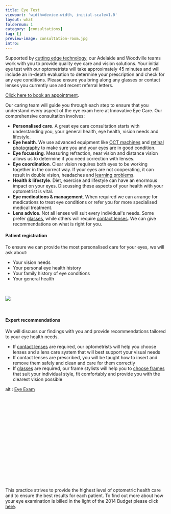 ```yaml
---
title: Eye Test
viewport: 'width=device-width, initial-scale=1.0'
layout: what
foldernum: 1
category: [consultations]
tag: []
preview-image: consultation-room.jpg
intro: 
---
```


<div class="employee-heading">

<p>Supported by <a href="/what-we-do/oct">cutting edge technology</a>, our Adelaide and Woodville teams work with you to provide quality eye care and vision solutions. Your initial eye test with our optometrists will take approximately 45 minutes and will include an in-depth evaluation to determine your prescription and check for any eye conditions. Please ensure you bring along any glasses or contact lenses you currently use and recent referral letters.

<a href="http://innovativeeyecare.com.au/contact">Click here to book an appointment</a>.
</div>

Our caring team will guide you through each step to ensure that you understand every aspect of the eye exam here at Innovative Eye Care. Our comprehensive consultation involves:

  * <b>Personalised care</b>. A great eye care consultation starts with understanding you, your general health, eye health, vision needs and lifestyle.
  * <b>Eye health</b>. We use advanced equipment like [OCT machines](/what-we-do/oct) and [retinal photography](/what-we-do/retinal-photography) to make sure you and your eyes are in good condition.
  * <b>Eye focussing</b>. Measuring refraction, near vision and distance vision allows us to determine if you need correction with lenses.
  * <b>Eye coordination</b>. Clear vision requires both eyes to be working together in the correct way. If your eyes are not cooperating, it can result in double vision, headaches and [learning problems](/what-we-do/childrens-vision).
  * <b>Health & lifestyle</b>. Diet, exercise and lifestyle can have an enormous impact on your eyes. Discussing these aspects of your health with your optometrist is vital.
  * <b>Eye medications & management</b>. When required we can arrange for medications to treat eye conditions or refer you for more specialised medical treatment.
  * <b>Lens advice</b>. Not all lenses will suit every individual's needs. Some prefer [glasses](/what-we-do/glasses), while others will require [contact lenses](/what-we-do/contact-lenses). We can give recommendations on what is right for you. 

#### Patient registration

To ensure we can provide the most personalised care for your eyes, we will ask about:

  * Your vision needs
  * Your personal eye health history
  * Your family history of eye conditions
  * Your general health

<br>

![](/uploads/eye-exam.jpg)

<br>


#### Expert recommendations

We will discuss our findings with you and provide recommendations tailored to your eye health needs.

  * If [contact lenses](/what-we-do/contact-lenses) are required, our optometrists will help you choose lenses and a lens care system that will best support your visual needs
  * If contact lenses are prescribed, you will be taught how to insert and remove them safely and clean and care for them correctly
  * If [glasses](/what-we-do/glasses) are required, our frame stylists will help you to [choose frames](/what-we-do/eyewear-collections) that suit your individual style, fit comfortably and provide you with the clearest vision possible  

<div class="myWrapper" style="position: relative; padding-bottom: 56.25%; height: 0;"><!--[if IE]><iframe frameborder="0" type="text/html" src="https://2689-2347.captiv8online.com/animations/embed/one/eye-exam?player_width=100%&player_height=100%&site_company_language=34&autostart=false" width="100%" height="100%" style="position:absolute;top:0;left:0;width:100%;height:100%;"></iframe><![endif]--><!--[if !IE]> <--><object data="https://2689-2347.captiv8online.com/animations/embed/one/eye-exam?player_width=100%&player_height=100%&site_company_language=34&autostart=false" type="text/html" width="100%" height="100%" style="position:absolute;top:0;left:0;width:100%;height:100%;">  alt : <a href="https://2689-2347.captiv8online.com/animations/embed/one/eye-exam?player_width=100%&player_height=100%&site_company_language=34&autostart=false">Eye Exam</a></object><!--> <![endif]--></div>

<br>


This practice strives to provide the highest level of optometric health care and to ensure the best results for each patient. To find out more about how your eye examination is billed in the light of the 2014 Budget please click [here](/what-we-do/exam-billing).
